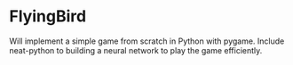 # FlyingBird
Will implement a simple game from scratch in Python with pygame. Include neat-python to building a neural network to play the game efficiently.
